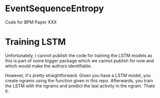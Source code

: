 # EventSequenceEntropy
Code for BPM Paper XXX

# Training LSTM
Unfortunately, I cannot publish the code for training the LSTM models as this is part of some bigger package which 
we cannot publish for now and which would make the authors identifiable. 

However, it's pretty straightforward. Given you have a LSTM model, you create ngrams using the function given in this repo.
Afterwards, you train the LSTM with the ngrams and predict the last activity in the ngram. Thats it.
